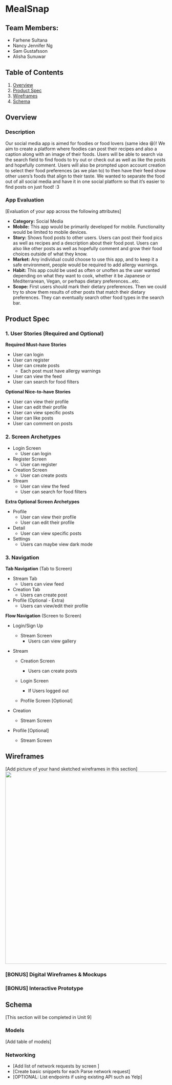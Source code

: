 # MealSnap

## Team Members:
- Farhene Sultana
- Nancy Jennifer Ng
- Sam Gustafsson
- Alisha Sunuwar

## Table of Contents
1. [Overview](#Overview)
1. [Product Spec](#Product-Spec)
1. [Wireframes](#Wireframes)
2. [Schema](#Schema)

## Overview
### Description

Our social media app is aimed for foodies or food lovers (same idea 😆)!
We aim to create a platform where foodies can post their recipes and also a caption along with an image of their foods. 
Users will be able to search via the search field to find foods to try out or check out as well as like the posts and hopefully comment.
Users will also be prompted upon account creation to select their food preferences (as we plan to) to then have their feed show other users’s foods that align to their taste.
We wanted to separate the food out of all social media and have it in one social platform so that it’s easier to find posts on just food! :3

### App Evaluation
[Evaluation of your app across the following attributes]
- **Category:** Social Media
- **Mobile:** This app would be primarily developed for mobile. Functionality would be limited to mobile devices.
- **Story:** Shows food posts to other users. Users can post their food pics as well as recipes and a description about their food post. Users can also like other posts as well as hopefully comment and grow their food choices outside of what they know.
- **Market:** Any individual could choose to use this app, and to keep it a safe environment, people would be required to add allergy warnings.
- **Habit:** This app could be used as often or unoften as the user wanted depending on what they want to cook, whether it be Japanese or Mediterranean, Vegan, or perhaps dietary preferences...etc.
- **Scope:** First users should mark their dietary preferences. Then we could try to show them results of other posts that match their dietary preferences. They can eventually search other food types in the search bar.

## Product Spec

### 1. User Stories (Required and Optional)

**Required Must-have Stories**

* User can login
* User can register
* User can create posts
    * Each post must have allergy warnings
* User can view the feed
* User can search for food filters

**Optional Nice-to-have Stories**

* User can view their profile
* User can edit their profile
* User can view specific posts
* User can like posts
* User can comment on posts

### 2. Screen Archetypes

* Login Screen
   * User can login
* Register Screen
    * User can register
* Creation Screen
    * User can create posts
* Stream
   * User can view the feed
   * User can search for food filters

**Extra Optional Screen Archetypes**
* Profile
    * User can view their profile
    * User can edit their profile
* Detail
    * User can view specific posts
* Settings
    * Users can maybe view dark mode

### 3. Navigation

**Tab Navigation** (Tab to Screen)

* Stream Tab
    * Users can view feed
* Creation Tab
    * Users can create post
* Profile (Optional - Extra)
    * Users can view/edit their profile

**Flow Navigation** (Screen to Screen)

* Login/Sign Up
   * Stream Screen
       * Users can view gallery
* Stream
   * Creation Screen
       * Users can create posts
    * Login Screen
        * If Users logged out

    * Profile Screen [Optional]
* Creation
    * Stream Screen

* Profile [Optional]
    * Stream Screen

## Wireframes
[Add picture of your hand sketched wireframes in this section]
<img src="https://cdn.discordapp.com/attachments/815981484744900630/832627908522278963/image0.jpg" width=600>

### [BONUS] Digital Wireframes & Mockups

### [BONUS] Interactive Prototype

## Schema 
[This section will be completed in Unit 9]
### Models
[Add table of models]
### Networking
- [Add list of network requests by screen ]
- [Create basic snippets for each Parse network request]
- [OPTIONAL: List endpoints if using existing API such as Yelp]
